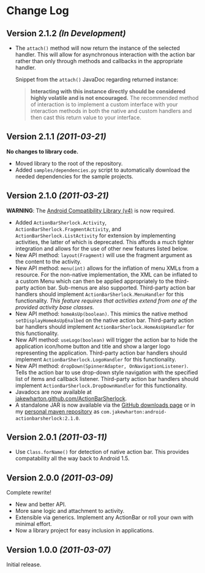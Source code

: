 Change Log
===============================================================================

Version 2.1.2 *(In Development)*
--------------------------------

 * The `attach()` method will now return the instance of the selected handler.
   This will allow for asynchronous interaction with the action bar rather than
   only through methods and callbacks in the appropriate handler.
   
   Snippet from the `attach()` JavaDoc regarding returned instance:
   
   > **Interacting with this instance directly should be considered highly
   > volatile and is not encouraged.** The recommended method of interaction is
   > to implement a custom interface with your interaction methods in both the
   > native and custom handlers and then cast this return value to your
   > interface.


Version 2.1.1 *(2011-03-21)*
----------------------------

**No changes to library code.**

 * Moved library to the root of the repository.
 * Added `samples/dependencies.py` script to automatically download the needed
   dependencies for the sample projects.


Version 2.1.0 *(2011-03-21)*
----------------------------

**WARNING**: The [Android Compatibility Library (v4)][1] is now required.

 * Added `ActionBarSherlock.Activity`, `ActionBarSherlock.FragmentActivity`,
   and `ActionBarSherlock.ListActivity` for extension by implementing
   activities, the latter of which is deprecated. This affords a much tighter
   integration and allows for the use of other new features listed below.
 * New API method: `layout(Fragment)` will use the fragment argument as the
   content to the activity.
 * New API method: `menu(int)` allows for the inflation of menu XMLs from a
   resource. For the non-native implementation, the XML can be inflated to a
   custom Menu which can then be applied appropriately to the third-party
   action bar. Sub-menus are also supported. Third-party action bar handlers
   should implement `ActionBarSherlock.MenuHandler` for this functionality.
   *This feature requires that activities extend from one of the provided
   activity base classes.*
 * New API method: `homeAsUp(boolean)`. This mimics the native method
   `setDisplayHomeAsUpEnalbed` on the native action bar. Third-party action bar
   handlers should implement `ActionBarSherlock.HomeAsUpHandler` for this
   functionality.
 * New API method: `useLogo(boolean)` will trigger the action bar to hide the
   application icon/home button and title and show a larger logo representing
   the application. Third-party action bar handlers should implement
   `ActionBarSherlock.LogoHandler` for this functionality.
 * New API method: `dropDown(SpinnerAdapter, OnNavigationListener)`. Tells the
   action bar to use drop-down style navigation with the specified list of
   items and callback listener. Third-party action bar handlers should
   implement `ActionBarSherlock.DropDownHandler` for this functionality.
 * Javadocs are now available at [jakewharton.github.com/ActionBarSherlock][2].
 * A standalone JAR is now available via the [GitHub downloads page][3] or in my
   [personal maven repository][4] as
   `com.jakewharton:android-actionbarsherlock:2.1.0`.


Version 2.0.1 *(2011-03-11)*
----------------------------

 * Use `Class.forName()` for detection of native action bar. This provides
   compatability all the way back to Android 1.5.


Version 2.0.0 *(2011-03-09)*
----------------------------
Complete rewrite!

 * New and better API.
 * More sane logic and attachment to activity.
 * Extensible via generics. Implement any ActionBar or roll your own with
   minimal effort.
 * Now a library project for easy inclusion in applications.


Version 1.0.0 *(2011-03-07)*
----------------------------
Initial release.





 [1]: http://android-developers.blogspot.com/2011/03/fragments-for-all.html
 [2]: http://jakewharton.github.com/ActionBarSherlock/
 [3]: https://github.com/JakeWharton/ActionBarSherlock/downloads
 [4]: http://repository.jakewharton.com

